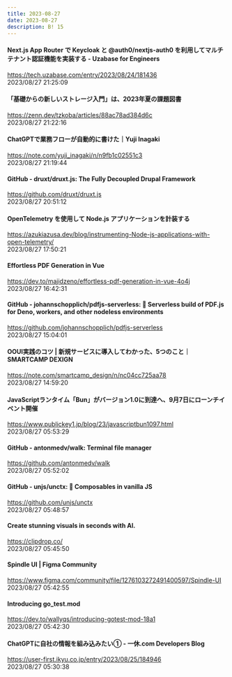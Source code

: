 ```yaml
---
title: 2023-08-27
date: 2023-08-27
description: B! 15
---
```


#### Next.js App Router で Keycloak と @auth0/nextjs-auth0 を利用してマルチテナント認証機能を実装する - Uzabase for Engineers
https://tech.uzabase.com/entry/2023/08/24/181436<br>
2023/08/27 21:25:09<br>


#### 「基礎からの新しいストレージ入門」は、2023年夏の課題図書
https://zenn.dev/tzkoba/articles/88ac78ad384d6c<br>
2023/08/27 21:22:16<br>


#### ChatGPTで業務フローが自動的に書けた｜Yuji Inagaki
https://note.com/yuji_inagaki/n/n9fb1c02551c3<br>
2023/08/27 21:19:44<br>


#### GitHub - druxt/druxt.js: The Fully Decoupled Drupal Framework
https://github.com/druxt/druxt.js<br>
2023/08/27 20:51:12<br>


#### OpenTelemetry を使用して Node.js アプリケーションを計装する
https://azukiazusa.dev/blog/instrumenting-Node-js-applications-with-open-telemetry/<br>
2023/08/27 17:50:21<br>


#### Effortless PDF Generation in Vue
https://dev.to/majidzeno/effortless-pdf-generation-in-vue-4o4j<br>
2023/08/27 16:42:31<br>


#### GitHub - johannschopplich/pdfjs-serverless: 🪭 Serverless build of PDF.js for Deno, workers, and other nodeless environments
https://github.com/johannschopplich/pdfjs-serverless<br>
2023/08/27 15:04:01<br>


#### OOUI実践のコツ | 新規サービスに導入してわかった、5つのこと｜SMARTCAMP DEXIGN
https://note.com/smartcamp_design/n/nc04cc725aa78<br>
2023/08/27 14:59:20<br>


#### JavaScriptランタイム「Bun」がバージョン1.0に到達へ、9月7日にローンチイベント開催
https://www.publickey1.jp/blog/23/javascriptbun1097.html<br>
2023/08/27 05:53:29<br>


#### GitHub - antonmedv/walk: Terminal file manager
https://github.com/antonmedv/walk<br>
2023/08/27 05:52:02<br>


#### GitHub - unjs/unctx: 🍦 Composables in vanilla JS
https://github.com/unjs/unctx<br>
2023/08/27 05:48:57<br>


#### Create stunning visuals in seconds with AI.
https://clipdrop.co/<br>
2023/08/27 05:45:50<br>


#### Spindle UI | Figma Community
https://www.figma.com/community/file/1276103272491400597/Spindle-UI<br>
2023/08/27 05:42:55<br>


#### Introducing go_test.mod
https://dev.to/wallyqs/introducing-gotest-mod-18a1<br>
2023/08/27 05:42:30<br>


#### ChatGPTに自社の情報を組み込みたい① - 一休.com Developers Blog
https://user-first.ikyu.co.jp/entry/2023/08/25/184946<br>
2023/08/27 05:30:38<br>


